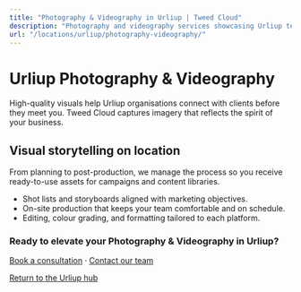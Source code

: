 ```yaml
---
title: "Photography & Videography in Urliup | Tweed Cloud"
description: "Photography and videography services showcasing Urliup teams, products, and places."
url: "/locations/urliup/photography-videography/"
---
```


# Urliup Photography & Videography

High-quality visuals help Urliup organisations connect with clients before they meet you. Tweed Cloud captures imagery that reflects the spirit of your business.

## Visual storytelling on location

From planning to post-production, we manage the process so you receive ready-to-use assets for campaigns and content libraries.

- Shot lists and storyboards aligned with marketing objectives.
- On-site production that keeps your team comfortable and on schedule.
- Editing, colour grading, and formatting tailored to each platform.

### Ready to elevate your Photography & Videography in Urliup?

[Book a consultation](/consultation/) · [Contact our team](/contact/)

[Return to the Urliup hub](/locations/urliup/)
